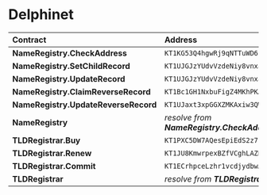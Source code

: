 # Delphinet

| Contract | Address | BCD |
| :--- | :--- | :--- |
| **NameRegistry.CheckAddress** | `KT1KG53Q4hgwRj9qNTTuWD6iRnCC9f3h6pXa` | [🔗](https://better-call.dev/delphinet/KT1KG53Q4hgwRj9qNTTuWD6iRnCC9f3h6pXa) |
| **NameRegistry.SetChildRecord** | `KT1UJGJzYUdvVzdeNiy8vnxavuTGBufXEPAq` | [🔗](https://better-call.dev/delphinet/KT1UJGJzYUdvVzdeNiy8vnxavuTGBufXEPAq) |
| **NameRegistry.UpdateRecord** | `KT1UJGJzYUdvVzdeNiy8vnxavuTGBufXEPAq` | [🔗](https://better-call.dev/delphinet/KT1UJGJzYUdvVzdeNiy8vnxavuTGBufXEPAq) |
| **NameRegistry.ClaimReverseRecord** | `KT1Bc1GH1NxbuFigZ4MKhPKAK5xmbpKRHedV` | [🔗](https://better-call.dev/delphinet/KT1Bc1GH1NxbuFigZ4MKhPKAK5xmbpKRHedV) |
| **NameRegistry.UpdateReverseRecord** | `KT1UJaxt3xpGGXZMKAxiw3QWZ7VbFCDVprTP` | [🔗](https://better-call.dev/delphinet/KT1UJaxt3xpGGXZMKAxiw3QWZ7VbFCDVprTP) |
| **NameRegistry** | _resolve from **NameRegistry.CheckAddress**_ | [🔗](https://better-call.dev/delphinet/KT1T2PLafSDtZkC4aSUrVNaRuq1Cp3m1NUNb) |
| **TLDRegistrar.Buy** | `KT1PXC5DW7AQesEpiEdS2z7rUM7PfLPwDHoW` | [🔗](https://better-call.dev/delphinet/KT1PXC5DW7AQesEpiEdS2z7rUM7PfLPwDHoW) |
| **TLDRegistrar.Renew** | `KT1JU8KmwrpexBZfVCghLAZHg8uj5DwSXBqv` | [🔗](https://better-call.dev/delphinet/KT1JU8KmwrpexBZfVCghLAZHg8uj5DwSXBqv) |
| **TLDRegistrar.Commit** | `KT1ECrhpceLzhr1vcdjydbwANboaN28jx5YG` | [🔗](https://better-call.dev/delphinet/KT1ECrhpceLzhr1vcdjydbwANboaN28jx5YG) |
| **TLDRegistrar** | _resolve from **TLDRegistrar.Buy**_ | [🔗](https://better-call.dev/delphinet/KT1TQG3nK1pFyy5fzJRaq3dZkW1rwK92D1DX) |

